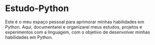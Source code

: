 # Estudo-Python
Este é o meu espaço pessoal para aprimorar minhas habilidades em Python. Aqui, documentarei e organizarei meus estudos, projetos e experimentos com a linguagem, com o objetivo de desenvolver minhas habilidades em Python.

